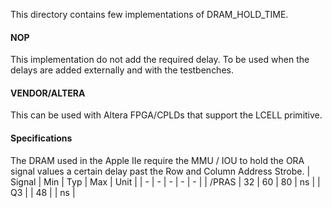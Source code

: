 This directory contains few implementations of DRAM_HOLD_TIME.

#### NOP
This implementation do not add the required delay.
To be used when the delays are added externally and with the testbenches.

#### VENDOR/ALTERA
This can be used with Altera FPGA/CPLDs that support the LCELL primitive.

#### Specifications

The DRAM used in the Apple IIe require the MMU / IOU to hold the ORA signal values a certain delay past the Row and Column Address Strobe.
| Signal | Min | Typ | Max | Unit |
| - | - | - | - | - |
| /PRAS | 32 | 60 | 80 | ns |
| Q3 |  | 48 |  | ns |


